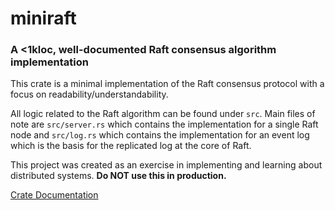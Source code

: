 # miniraft
### A <1kloc, well-documented Raft consensus algorithm implementation

This crate is a minimal implementation of the Raft consensus protocol with a focus on readability/understandability.

All logic related to the Raft algorithm can be found under `src`. Main files of note are
`src/server.rs` which contains the implementation for a single Raft node and `src/log.rs` which
contains the implementation for an event log which is the basis for the replicated log at the core
of Raft.

This project was created as an exercise in implementing and learning about distributed systems. **Do NOT use this in production.**

[Crate Documentation](https://jzhao.xyz/miniraft)

